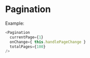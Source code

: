 # Pagination


Example:

```js
<Pagination
  currentPage={1}
  onChange={ this.handlePageChange }
  totalPages={100}
/>
```

